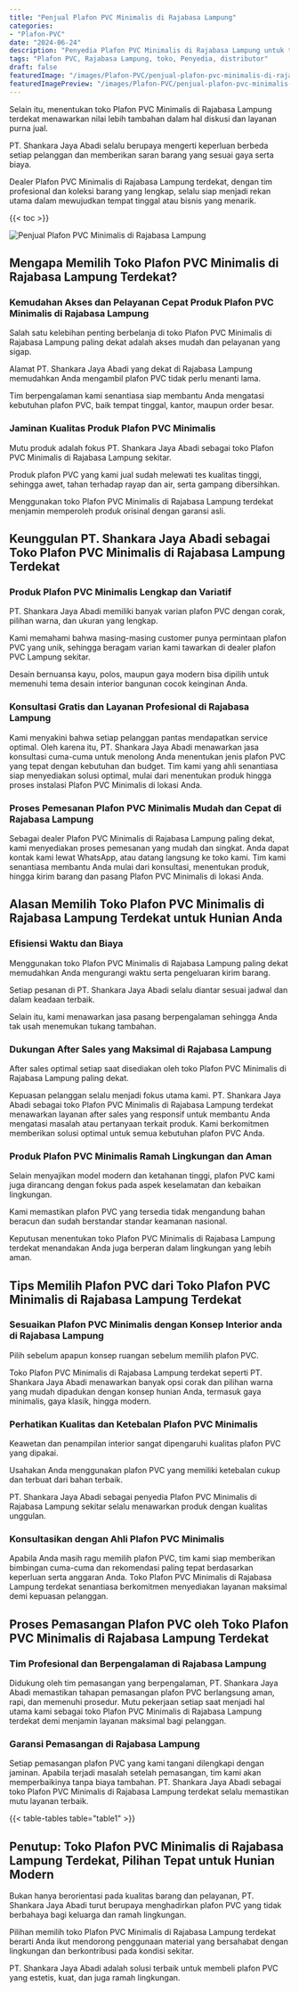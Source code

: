 ```yaml
---
title: "Penjual Plafon PVC Minimalis di Rajabasa Lampung"
categories:
- "Plafon-PVC"
date: "2024-06-24"
description: "Penyedia Plafon PVC Minimalis di Rajabasa Lampung untuk tempat tinggal, office, dan ritel. Plafon terbaik, variasi motif, warna elegan, beserta jasa penempatan ditangani oleh tenaga ahli ahli serta kepastian resmi!|Layanan penjualan Plafon PVC Minimalis di Rajabasa Lampung untuk keperluan rumah, perkantoran, maupun gerai, dengan material unggulan dan penempatan oleh teknisi berpengalaman serta garansi resmi.|Pilihan Plafon PVC Minimalis di Rajabasa Lampung yang terpercaya bagi rumah, office, serta gerai, bersama material terbaik dan instalasi dikerjakan oleh tenaga ahli profesional dan garansi resmi.|Penjualan Plafon PVC Minimalis di Rajabasa Lampung bagi rumah, kantor, serta gerai, dengan material terbaik dan pemasangan ditangani oleh tenaga ahli ahli, disertai dengan kepastian resmi.}"
tags: "Plafon PVC, Rajabasa Lampung, toko, Penyedia, distributor"
draft: false
featuredImage: "/images/Plafon-PVC/penjual-plafon-pvc-minimalis-di-rajabasa-lampung.png"
featuredImagePreview: "/images/Plafon-PVC/penjual-plafon-pvc-minimalis-di-rajabasa-lampung.png"
---
```


Selain itu, menentukan toko Plafon PVC Minimalis di Rajabasa Lampung terdekat menawarkan nilai lebih tambahan dalam hal diskusi dan layanan purna jual.

PT. Shankara Jaya Abadi selalu berupaya mengerti keperluan berbeda setiap pelanggan dan memberikan saran barang yang sesuai gaya serta biaya.

Dealer Plafon PVC Minimalis di Rajabasa Lampung terdekat, dengan tim profesional dan koleksi barang yang lengkap, selalu siap menjadi rekan utama dalam mewujudkan tempat tinggal atau bisnis yang menarik.

{{< toc >}}

![Penjual Plafon PVC Minimalis di Rajabasa Lampung](/images/Plafon-PVC/Penjual-Plafon-PVC-Minimalis-di-Rajabasa-Lampung.png)

## Mengapa Memilih Toko Plafon PVC Minimalis di Rajabasa Lampung Terdekat?

### Kemudahan Akses dan Pelayanan Cepat Produk Plafon PVC Minimalis di Rajabasa Lampung

Salah satu kelebihan penting berbelanja di toko Plafon PVC Minimalis di Rajabasa Lampung paling dekat adalah akses mudah dan pelayanan yang sigap.

Alamat PT. Shankara Jaya Abadi yang dekat di Rajabasa Lampung memudahkan Anda mengambil plafon PVC tidak perlu menanti lama.

Tim berpengalaman kami senantiasa siap membantu Anda mengatasi kebutuhan plafon PVC, baik tempat tinggal, kantor, maupun order besar.

### Jaminan Kualitas Produk Plafon PVC Minimalis

Mutu produk adalah fokus PT. Shankara Jaya Abadi sebagai toko Plafon PVC Minimalis di Rajabasa Lampung sekitar.

Produk plafon PVC yang kami jual sudah melewati tes kualitas tinggi, sehingga awet, tahan terhadap rayap dan air, serta gampang dibersihkan.

Menggunakan toko Plafon PVC Minimalis di Rajabasa Lampung terdekat menjamin memperoleh produk orisinal dengan garansi asli.

## Keunggulan PT. Shankara Jaya Abadi sebagai Toko Plafon PVC Minimalis di Rajabasa Lampung Terdekat

### Produk Plafon PVC Minimalis Lengkap dan Variatif

PT. Shankara Jaya Abadi memiliki banyak varian plafon PVC dengan corak, pilihan warna, dan ukuran yang lengkap.

Kami memahami bahwa masing-masing customer punya permintaan plafon PVC yang unik, sehingga beragam varian kami tawarkan di dealer plafon PVC Lampung sekitar.

Desain bernuansa kayu, polos, maupun gaya modern bisa dipilih untuk memenuhi tema desain interior bangunan cocok keinginan Anda.

### Konsultasi Gratis dan Layanan Profesional di Rajabasa Lampung

Kami menyakini bahwa setiap pelanggan pantas mendapatkan service optimal. Oleh karena itu, PT. Shankara Jaya Abadi menawarkan jasa konsultasi cuma-cuma untuk menolong Anda menentukan jenis plafon PVC yang tepat dengan kebutuhan dan budget. Tim kami yang ahli senantiasa siap menyediakan solusi optimal, mulai dari menentukan produk hingga proses instalasi Plafon PVC Minimalis di lokasi Anda.

### Proses Pemesanan Plafon PVC Minimalis Mudah dan Cepat di Rajabasa Lampung

Sebagai dealer Plafon PVC Minimalis di Rajabasa Lampung paling dekat, kami menyediakan proses pemesanan yang mudah dan singkat. Anda dapat kontak kami lewat WhatsApp, atau datang langsung ke toko kami. Tim kami senantiasa membantu Anda mulai dari konsultasi, menentukan produk, hingga kirim barang dan pasang Plafon PVC Minimalis di lokasi Anda.

## Alasan Memilih Toko Plafon PVC Minimalis di Rajabasa Lampung Terdekat untuk Hunian Anda

### Efisiensi Waktu dan Biaya

Menggunakan toko Plafon PVC Minimalis di Rajabasa Lampung paling dekat memudahkan Anda mengurangi waktu serta pengeluaran kirim barang.

Setiap pesanan di PT. Shankara Jaya Abadi selalu diantar sesuai jadwal dan dalam keadaan terbaik.

Selain itu, kami menawarkan jasa pasang berpengalaman sehingga Anda tak usah menemukan tukang tambahan.

### Dukungan After Sales yang Maksimal di Rajabasa Lampung

After sales optimal setiap saat disediakan oleh toko Plafon PVC Minimalis di Rajabasa Lampung paling dekat.

Kepuasan pelanggan selalu menjadi fokus utama kami. PT. Shankara Jaya Abadi sebagai toko Plafon PVC Minimalis di Rajabasa Lampung terdekat menawarkan layanan after sales yang responsif untuk membantu Anda mengatasi masalah atau pertanyaan terkait produk. Kami berkomitmen memberikan solusi optimal untuk semua kebutuhan plafon PVC Anda.

### Produk Plafon PVC Minimalis Ramah Lingkungan dan Aman

Selain menyajikan model modern dan ketahanan tinggi, plafon PVC kami juga dirancang dengan fokus pada aspek keselamatan dan kebaikan lingkungan.

Kami memastikan plafon PVC yang tersedia tidak mengandung bahan beracun dan sudah berstandar standar keamanan nasional.

Keputusan menentukan toko Plafon PVC Minimalis di Rajabasa Lampung terdekat menandakan Anda juga berperan dalam lingkungan yang lebih aman.

## Tips Memilih Plafon PVC dari Toko Plafon PVC Minimalis di Rajabasa Lampung Terdekat

### Sesuaikan Plafon PVC Minimalis dengan Konsep Interior anda di Rajabasa Lampung

Pilih sebelum apapun konsep ruangan sebelum memilih plafon PVC.

Toko Plafon PVC Minimalis di Rajabasa Lampung terdekat seperti PT. Shankara Jaya Abadi menawarkan banyak opsi corak dan pilihan warna yang mudah dipadukan dengan konsep hunian Anda, termasuk gaya minimalis, gaya klasik, hingga modern.

### Perhatikan Kualitas dan Ketebalan Plafon PVC Minimalis

Keawetan dan penampilan interior sangat dipengaruhi kualitas plafon PVC yang dipakai.

Usahakan Anda menggunakan plafon PVC yang memiliki ketebalan cukup dan terbuat dari bahan terbaik.

PT. Shankara Jaya Abadi sebagai penyedia Plafon PVC Minimalis di Rajabasa Lampung sekitar selalu menawarkan produk dengan kualitas unggulan.

### Konsultasikan dengan Ahli Plafon PVC Minimalis

Apabila Anda masih ragu memilih plafon PVC, tim kami siap memberikan bimbingan cuma-cuma dan rekomendasi paling tepat berdasarkan keperluan serta anggaran Anda. Toko Plafon PVC Minimalis di Rajabasa Lampung terdekat senantiasa berkomitmen menyediakan layanan maksimal demi kepuasan pelanggan.

## Proses Pemasangan Plafon PVC oleh Toko Plafon PVC Minimalis di Rajabasa Lampung Terdekat

### Tim Profesional dan Berpengalaman di Rajabasa Lampung

Didukung oleh tim pemasangan yang berpengalaman, PT. Shankara Jaya Abadi memastikan tahapan pemasangan plafon PVC berlangsung aman, rapi, dan memenuhi prosedur. Mutu pekerjaan setiap saat menjadi hal utama kami sebagai toko Plafon PVC Minimalis di Rajabasa Lampung terdekat demi menjamin layanan maksimal bagi pelanggan.

### Garansi Pemasangan di Rajabasa Lampung

Setiap pemasangan plafon PVC yang kami tangani dilengkapi dengan jaminan. Apabila terjadi masalah setelah pemasangan, tim kami akan memperbaikinya tanpa biaya tambahan. PT. Shankara Jaya Abadi sebagai toko Plafon PVC Minimalis di Rajabasa Lampung terdekat selalu memastikan mutu layanan terbaik.

{{< table-tables table="table1" >}}

## Penutup: Toko Plafon PVC Minimalis di Rajabasa Lampung Terdekat, Pilihan Tepat untuk Hunian Modern

Bukan hanya berorientasi pada kualitas barang dan pelayanan, PT. Shankara Jaya Abadi turut berupaya menghadirkan plafon PVC yang tidak berbahaya bagi keluarga dan ramah lingkungan.

Pilihan memilih toko Plafon PVC Minimalis di Rajabasa Lampung terdekat berarti Anda ikut mendorong penggunaan material yang bersahabat dengan lingkungan dan berkontribusi pada kondisi sekitar.

PT. Shankara Jaya Abadi adalah solusi terbaik untuk membeli plafon PVC yang estetis, kuat, dan juga ramah lingkungan.
